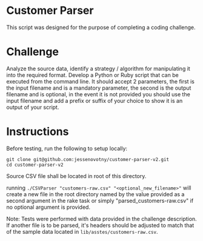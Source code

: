 # Customer Parser

This script was designed for the purpose of completing a coding challenge.

# Challenge

Analyze the source data, identify a strategy / algorithm for manipulating it into the required format.
Develop a Python or Ruby script that can be executed from the command line. It should accept 2 parameters, the first is the input filename and is a mandatory parameter, the second is the output filename and is optional, in the event it is not provided you should use the input filename and add a prefix or suffix of your choice to show it is an output of your script.

# Instructions

Before testing, run the following to setup locally:
```
git clone git@github.com:jessenovotny/customer-parser-v2.git
cd customer-parser-v2
```

Source CSV file shall be located in root of this directory.

running `./CSVParser "customers-raw.csv" "<optional_new_filename>"` will create a new file in the root directory named by the value provided as a second argument in the rake task or simply "parsed_customers-raw.csv" if no optional argument is provided.

Note: Tests were performed with data provided in the challenge description. If another file is to be parsed, it's headers should be adjusted to match that of the sample data located in `lib/asstes/customers-raw.csv`.



